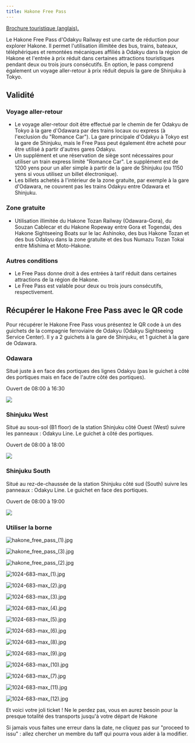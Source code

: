 ```yaml
---
title: Hakone Free Pass
---
```


[Brochure touristique (anglais).](https://cocolo-brochures.ap-south-1.linodeobjects.com/hakone_1.pdf)

Le Hakone Free Pass d'Odakyu Railway est une carte de réduction pour explorer Hakone. Il permet l'utilisation illimitée des bus, trains, bateaux, téléphériques et remontées mécaniques affiliés à Odakyu dans la région de Hakone et l'entrée à prix réduit dans certaines attractions touristiques pendant deux ou trois jours consécutifs. En option, le pass comprend également un voyage aller-retour à prix réduit depuis la gare de Shinjuku à Tokyo.

## Validité

### Voyage aller-retour

- Le voyage aller-retour doit être effectué par le chemin de fer Odakyu de Tokyo à la gare d'Odawara par des trains locaux ou express (à l'exclusion du "Romance Car"). La gare principale d'Odakyu à Tokyo est la gare de Shinjuku, mais le Free Pass peut également être acheté pour être utilisé à partir d'autres gares Odakyu.
- Un supplément et une réservation de siège sont nécessaires pour utiliser un train express limité "Romance Car". Le supplément est de 1200 yens pour un aller simple à partir de la gare de Shinjuku (ou 1150 yens si vous utilisez un billet électronique).
- Les billets achetés à l'intérieur de la zone gratuite, par exemple à la gare d'Odawara, ne couvrent pas les trains Odakyu entre Odawara et Shinjuku.

### Zone gratuite

- Utilisation illimitée du Hakone Tozan Railway (Odawara-Gora), du Souzan Cablecar et du Hakone Ropeway entre Gora et Togendai, des Hakone Sightseeing Boats sur le lac Ashinoko, des bus Hakone Tozan et des bus Odakyu dans la zone gratuite et des bus Numazu Tozan Tokai entre Mishima et Moto-Hakone.

### Autres conditions

- Le Free Pass donne droit à des entrées à tarif réduit dans certaines attractions de la région de Hakone.
- Le Free Pass est valable pour deux ou trois jours consécutifs, respectivement.

## Récupérer le Hakone Free Pass avec le QR code

Pour récupérer le Hakone Free Pass vous présentez le QR code à un des guichets de la compagnie ferroviaire de Odakyu (Odakyu Sightseeing Service Center). Il y a 2 guichets à la gare de Shinjuku, et 1 guichet à la gare de Odawara.

### Odawara

Situé juste à en face des portiques des lignes Odakyu (pas le guichet à côté des portiques mais en face de l'autre côté des portiques).

Ouvert de 08:00 à 16:30

![](/images/image-index-05.gif)

### Shinjuku West

Situé au sous-sol (B1 floor) de la station Shinjuku côté Ouest (West) suivre les panneaux : Odakyu Line. Le guichet à côté des portiques.

Ouvert de 08:00 à 18:00

![](/images/image-index-04_01.gif)

### Shinjuku South

Situé au rez-de-chaussée de la station Shinjuku côté sud (South) suivre les panneaux : Odakyu Line. Le guichet en face des portiques.

Ouvert de 08:00 à 19:00

![](/images/image-index-06.gif)

### Utiliser la borne

![hakone_free_pass_(1).jpg](/images/hakone_free_pass_(1).jpg "Commencez par vous rendre devant le Odakyu Sightseeing Service Center")

![hakone_free_pass_(3).jpg](/images/hakone_free_pass_(3).jpg "Cherchez les bornes, Linktivity")

![hakone_free_pass_(2).jpg](/images/hakone_free_pass_(2).jpg "Sur la borne, choisissez Use English")

![1024-683-max_(1).jpg](/images/1024-683-max_(1).jpg "Cliquez sur Select your country/region")

![1024-683-max_(2).jpg](/images/1024-683-max_(2).jpg "Choisissez votre pays de résidence")

![1024-683-max_(3).jpg](/images/1024-683-max_(3).jpg "Cliquez sur Next")

![1024-683-max_(4).jpg](/images/1024-683-max_(4).jpg "Munissez vous du QR de votre carnet de route.")

![1024-683-max_(5).jpg](/images/1024-683-max_(5).jpg "Scanner le QR code")

![1024-683-max_(6).jpg](/images/1024-683-max_(6).jpg "Cliquez sur Next")

![1024-683-max_(8).jpg](/images/1024-683-max_(8).jpg "Choisissez la date à partir de laquelle le pass SERA ACTIF. Attention, il ne s'agit pas forcément de la date du jour. Il faut bien choisir la date à laquelle vous allez partir de Tokyo jusqu'à Hakone.")

![1024-683-max_(9).jpg](/images/1024-683-max_(9).jpg "Cliquez sur Next")

![1024-683-max_(10).jpg](/images/1024-683-max_(10).jpg "Vérifier la date et cliquez sur Issue")

![1024-683-max_(7).jpg](/images/1024-683-max_(7).jpg "Cliquez sur ok")

![1024-683-max_(11).jpg](/images/1024-683-max_(11).jpg "Vos tickets vont être imprimés directement par la borne")

![1024-683-max_(12).jpg](/images/1024-683-max_(12).jpg "")

Et voici votre joli ticket ! Ne le perdez pas, vous en aurez besoin pour la presque totalité des transports jusqu'à votre départ de Hakone

Si jamais vous faites une erreur dans la date, ne cliquez pas sur "proceed to issu" : allez chercher un membre du taff qui pourra vous aider à la modifier.
